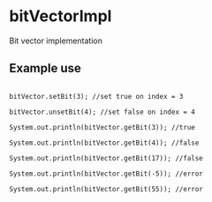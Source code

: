 # bitVectorImpl
Bit vector implementation

## Example use

```BitVector bitVector = new BitVector(50);

bitVector.setBit(3); //set true on index = 3

bitVector.unsetBit(4); //set false on index = 4

System.out.println(bitVector.getBit(3)); //true

System.out.println(bitVector.getBit(4)); //false

System.out.println(bitVector.getBit(17)); //false

System.out.println(bitVector.getBit(-5)); //error

System.out.println(bitVector.getBit(55)); //error
```
